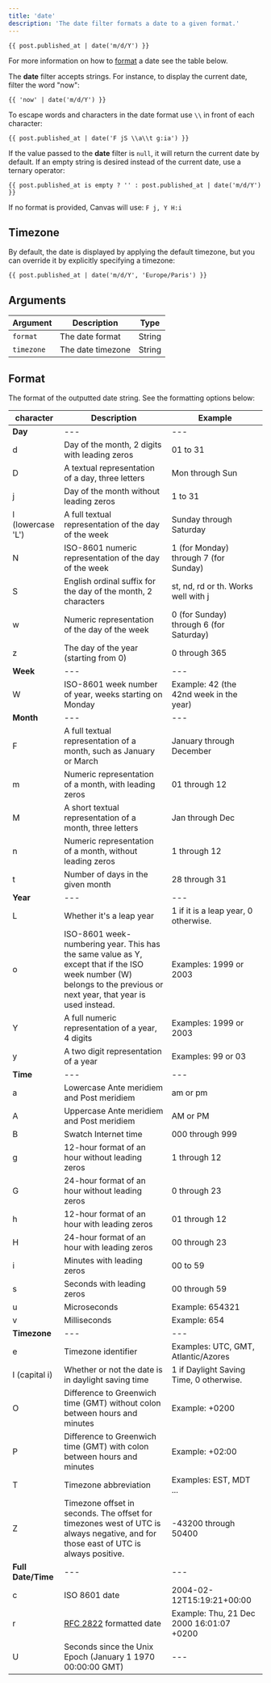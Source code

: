 ```yaml
---
title: 'date'
description: 'The date filter formats a date to a given format.'
---
```


```canvas {% process=false>
{{ post.published_at | date('m/d/Y') }}
```

For more information on how to [format](#format) a date see the table below.

The **date** filter accepts strings. For instance, to display the current date, filter the word "now":

```canvas {% process=false>
{{ 'now' | date('m/d/Y') }}
```

To escape words and characters in the date format use `\\` in front of each character:

```canvas {% process=false>
{{ post.published_at | date('F jS \\a\\t g:ia') }}
```

If the value passed to the **date** filter is `null`, it will return the current date by default. If an empty string is desired instead of the current date, use a ternary operator:

```canvas {% process=false>
{{ post.published_at is empty ? '' : post.published_at | date('m/d/Y') }}
```

If no format is provided, Canvas will use: `F j, Y H:i`

## Timezone

By default, the date is displayed by applying the default timezone, but you can override it by explicitly specifying a timezone:

```canvas {% process=false>
{{ post.published_at | date('m/d/Y', 'Europe/Paris') }}
```

## Arguments

Argument   | Description       | Type
---------- | ----------------- | -------
`format`   | The date format   | String
`timezone` | The date timezone | String

## Format

The format of the outputted date string. See the formatting options below:

character         | Description                                      | Example
----------------- | ------------------------------------------------ | ---------------
**Day**           | ---                                              | ---
d                 | Day of the month, 2 digits with leading zeros    | 01 to 31
D                 | A textual representation of a day, three letters | Mon through Sun
j                 | Day of the month without leading zeros           | 1 to 31
l (lowercase 'L') | A full textual representation of the day of the week | Sunday through Saturday
N | ISO-8601 numeric representation of the day of the week | 1 (for Monday) through 7 (for Sunday)
S | English ordinal suffix for the day of the month, 2 characters | st, nd, rd or th. Works well with j
w | Numeric representation of the day of the week | 0 (for Sunday) through 6 (for Saturday)
z | The day of the year (starting from 0) | 0 through 365
**Week** | --- | ---
W | ISO-8601 week number of year, weeks starting on Monday | Example: 42 (the 42nd week in the year)
**Month** | --- | ---
F | A full textual representation of a month, such as January or March | January through December
m | Numeric representation of a month, with leading zeros | 01 through 12
M | A short textual representation of a month, three letters | Jan through Dec
n | Numeric representation of a month, without leading zeros | 1 through 12
t | Number of days in the given month | 28 through 31
**Year** | --- | ---
L | Whether it's a leap year | 1 if it is a leap year, 0 otherwise.
o | ISO-8601 week-numbering year. This has the same value as Y, except that if the ISO week number (W) belongs to the previous or next year, that year is used instead. | Examples: 1999 or 2003
Y | A full numeric representation of a year, 4 digits | Examples: 1999 or 2003
y | A two digit representation of a year | Examples: 99 or 03
**Time** | --- | ---
a | Lowercase Ante meridiem and Post meridiem | am or pm
A | Uppercase Ante meridiem and Post meridiem | AM or PM
B | Swatch Internet time | 000 through 999
g | 12-hour format of an hour without leading zeros | 1 through 12
G | 24-hour format of an hour without leading zeros | 0 through 23
h | 12-hour format of an hour with leading zeros | 01 through 12
H | 24-hour format of an hour with leading zeros | 00 through 23
i | Minutes with leading zeros | 00 to 59
s | Seconds with leading zeros | 00 through 59
u | Microseconds | Example: 654321
v | Milliseconds | Example: 654
**Timezone** | --- | ---
e | Timezone identifier | Examples: UTC, GMT, Atlantic/Azores
I (capital i) | Whether or not the date is in daylight saving time | 1 if Daylight Saving Time, 0 otherwise.
O | Difference to Greenwich time (GMT) without colon between hours and minutes | Example: +0200
P | Difference to Greenwich time (GMT) with colon between hours and minutes | Example: +02:00
T | Timezone abbreviation | Examples: EST, MDT ...
Z | Timezone offset in seconds. The offset for timezones west of UTC is always negative, and for those east of UTC is always positive. | -43200 through 50400
**Full Date/Time** | --- | ---
c | ISO 8601 date | 2004-02-12T15:19:21+00:00
r | [RFC 2822](http://www.faqs.org/rfcs/rfc2822) formatted date | Example: Thu, 21 Dec 2000 16:01:07 +0200
U | Seconds since the Unix Epoch (January 1 1970 00:00:00 GMT) | ---
